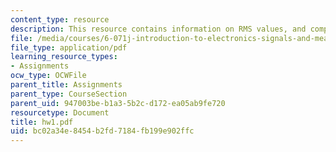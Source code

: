 ```yaml
---
content_type: resource
description: This resource contains information on RMS values, and complex numbers.
file: /media/courses/6-071j-introduction-to-electronics-signals-and-measurement-spring-2006/bc02a34e8454b2fd7184fb199e902ffc_hw1.pdf
file_type: application/pdf
learning_resource_types:
- Assignments
ocw_type: OCWFile
parent_title: Assignments
parent_type: CourseSection
parent_uid: 947003be-b1a3-5b2c-d172-ea05ab9fe720
resourcetype: Document
title: hw1.pdf
uid: bc02a34e-8454-b2fd-7184-fb199e902ffc
---
```

